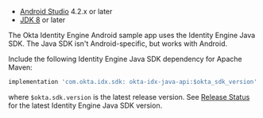 * [Android Studio](https://developer.android.com/studio) 4.2.x or later
* [JDK 8](https://www.oracle.com/java/technologies/javase/javase-jdk8-downloads.html) or later

The Okta Identity Engine Android sample app uses the Identity Engine Java SDK. The Java SDK isn't Android-specific, but works with Android.

Include the following Identity Engine Java SDK dependency for Apache Maven:

 ```groovy
implementation 'com.okta.idx.sdk: okta-idx-java-api:$okta_sdk_version'
```

where `$okta.sdk.version` is the latest release version. See [Release Status](https://github.com/okta/okta-idx-java#release-status) for the latest Identity Engine Java SDK version.
